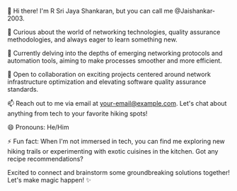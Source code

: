 👋 Hi there! I'm R Sri Jaya Shankaran, but you can call me @Jaishankar-2003.

👀 Curious about the world of networking technologies, quality assurance methodologies, and always eager to learn something new.

🌱 Currently delving into the depths of emerging networking protocols and automation tools, aiming to make processes smoother and more efficient.

💞 Open to collaboration on exciting projects centered around network infrastructure optimization and elevating software quality assurance standards.

📫 Reach out to me via email at your-email@example.com. Let's chat about anything from tech to your favorite hiking spots!

😄 Pronouns: He/Him

⚡ Fun fact: When I'm not immersed in tech, you can find me exploring new hiking trails or experimenting with exotic cuisines in the kitchen. Got any recipe recommendations?

Excited to connect and brainstorm some groundbreaking solutions together! Let's make magic happen! ✨
